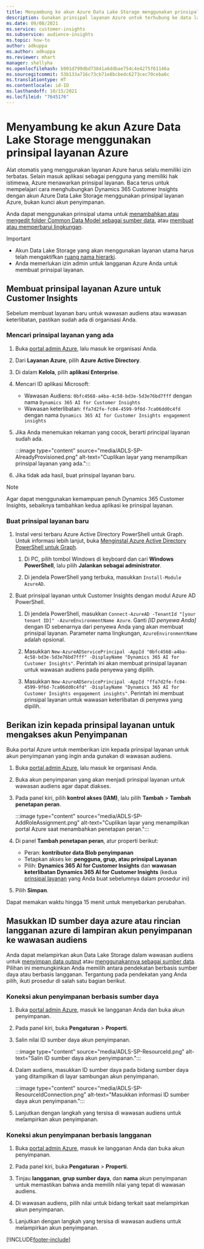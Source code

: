 ```yaml
---
title: Menyambung ke akun Azure Data Lake Storage menggunakan prinsipal layanan
description: Gunakan prinsipal layanan Azure untuk terhubung ke data lake Anda sendiri.
ms.date: 09/08/2021
ms.service: customer-insights
ms.subservice: audience-insights
ms.topic: how-to
author: adkuppa
ms.author: adkuppa
ms.reviewer: mhart
manager: shellyha
ms.openlocfilehash: b901d799dbd73841a6ddbae754c4e4275f61146a
ms.sourcegitcommit: 53b133a716c73cb71e8bcbedc6273cec70ceba6c
ms.translationtype: HT
ms.contentlocale: id-ID
ms.lasthandoff: 10/15/2021
ms.locfileid: "7645176"
---
```

# <a name="connect-to-an-azure-data-lake-storage-account-by-using-an-azure-service-principal"></a>Menyambung ke akun Azure Data Lake Storage menggunakan prinsipal layanan Azure

Alat otomatis yang menggunakan layanan Azure harus selalu memiliki izin terbatas. Selain masuk aplikasi sebagai pengguna yang memiliki hak istimewa, Azure menawarkan prinsipal layanan. Baca terus untuk mempelajari cara menghubungkan Dynamics 365 Customer Insights dengan akun Azure Data Lake Storage menggunakan prinsipal layanan Azure, bukan kunci akun penyimpanan. 

Anda dapat menggunakan prinsipal utama untuk [menambahkan atau mengedit folder Common Data Model sebagai sumber data](connect-common-data-model.md), atau [membuat atau memperbarui lingkungan](create-environment.md).

> [!IMPORTANT]
> - Akun Data Lake Storage yang akan menggunakan layanan utama harus telah mengaktifkan [ruang nama hierarki](/azure/storage/blobs/data-lake-storage-namespace).
> - Anda memerlukan izin admin untuk langganan Azure Anda untuk membuat prinsipal layanan.

## <a name="create-an-azure-service-principal-for-customer-insights"></a>Membuat prinsipal layanan Azure untuk Customer Insights

Sebelum membuat layanan baru untuk wawasan audiens atau wawasan keterlibatan, pastikan sudah ada di organisasi Anda.

### <a name="look-for-an-existing-service-principal"></a>Mencari prinsipal layanan yang ada

1. Buka [portal admin Azure](https://portal.azure.com), lalu masuk ke organisasi Anda.

2. Dari **Layanan Azure**, pilih **Azure Active Directory**.

3. Di dalam **Kelola**, pilih **aplikasi Enterprise**.

4. Mencari ID aplikasi Microsoft:
   - Wawasan Audiens: `0bfc4568-a4ba-4c58-bd3e-5d3e76bd7fff` dengan nama `Dynamics 365 AI for Customer Insights`
   - Wawasan keterlibatan: `ffa7d2fe-fc04-4599-9f6d-7ca06dd0c4fd` dengan nama `Dynamics 365 AI for Customer Insights engagement insights`

5. Jika Anda menemukan rekaman yang cocok, berarti principal layanan sudah ada. 
   
   :::image type="content" source="media/ADLS-SP-AlreadyProvisioned.png" alt-text="Cuplikan layar yang menampilkan prinsipal layanan yang ada.":::
   
6. Jika tidak ada hasil, buat prinsipal layanan baru.

>[!NOTE]
>Agar dapat menggunakan kemampuan penuh Dynamics 365 Customer Insights, sebaiknya tambahkan kedua aplikasi ke prinsipal layanan.

### <a name="create-a-new-service-principal"></a>Buat prinsipal layanan baru

1. Instal versi terbaru Azure Active Directory PowerShell untuk Graph. Untuk informasi lebih lanjut, buka [Menginstal Azure Active Directory PowerShell untuk Graph](/powershell/azure/active-directory/install-adv2).

   1. Di PC, pilih tombol Windows di keyboard dan cari **Windows PowerShell**, lalu pilih **Jalankan sebagai administrator**.
   
   1. Di jendela PowerShell yang terbuka, masukkan `Install-Module AzureAD`.

2. Buat prinsipal layanan untuk Customer Insights dengan modul Azure AD PowerShell.

   1. Di jendela PowerShell, masukkan `Connect-AzureAD -TenantId "[your tenant ID]" -AzureEnvironmentName Azure`. Ganti *[ID penyewa Anda]* dengan ID sebenarnya dari penyewa Anda yang akan membuat prinsipal layanan. Parameter nama lingkungan, `AzureEnvironmentName` adalah opsional.
  
   1. Masukkan `New-AzureADServicePrincipal -AppId "0bfc4568-a4ba-4c58-bd3e-5d3e76bd7fff" -DisplayName "Dynamics 365 AI for Customer Insights"`. Perintah ini akan membuat prinsipal layanan untuk wawasan audiens pada penyewa yang dipilih. 

   1. Masukkan `New-AzureADServicePrincipal -AppId "ffa7d2fe-fc04-4599-9f6d-7ca06dd0c4fd" -DisplayName "Dynamics 365 AI for Customer Insights engagement insights"`. Perintah ini membuat prinsipal layanan untuk wawasan keterlibatan di penyewa yang dipilih.

## <a name="grant-permissions-to-the-service-principal-to-access-the-storage-account"></a>Berikan izin kepada prinsipal layanan untuk mengakses akun Penyimpanan

Buka portal Azure untuk memberikan izin kepada prinsipal layanan untuk akun penyimpanan yang ingin anda gunakan di wawasan audiens.

1. Buka [portal admin Azure](https://portal.azure.com), lalu masuk ke organisasi Anda.

1. Buka akun penyimpanan yang akan menjadi prinsipal layanan untuk wawasan audiens agar dapat diakses.

1. Pada panel kiri, pilih **kontrol akses (IAM)**, lalu pilih **Tambah** > **Tambah penetapan peran**.

   :::image type="content" source="media/ADLS-SP-AddRoleAssignment.png" alt-text="Cuplikan layar yang menampilkan portal Azure saat menambahkan penetapan peran.":::

1. Di panel **Tambah penetapan peran**, atur properti berikut:
   - Peran: **kontributor data Blob penyimpanan**
   - Tetapkan akses ke: **pengguna, grup, atau prinsipal Layanan**
   - Pilih: **Dynamics 365 AI for Customer Insights** dan **wawasan keterlibatan Dynamics 365 AI for Customer Insights** (kedua [prinsipal layanan](#create-a-new-service-principal) yang Anda buat sebelumnya dalam prosedur ini)

1.  Pilih **Simpan**.

Dapat memakan waktu hingga 15 menit untuk menyebarkan perubahan.

## <a name="enter-the-azure-resource-id-or-the-azure-subscription-details-in-the-storage-account-attachment-to-audience-insights"></a>Masukkan ID sumber daya azure atau rincian langganan azure di lampiran akun penyimpanan ke wawasan audiens

Anda dapat melampirkan akun Data Lake Storage dalam wawasan audiens untuk [menyimpan data output](manage-environments.md) atau [menggunakannya sebagai sumber data](connect-common-data-service-lake.md). Pilihan ini memungkinkan Anda memilih antara pendekatan berbasis sumber daya atau berbasis langganan. Tergantung pada pendekatan yang Anda pilih, ikuti prosedur di salah satu bagian berikut.

### <a name="resource-based-storage-account-connection"></a>Koneksi akun penyimpanan berbasis sumber daya

1. Buka [portal admin Azure](https://portal.azure.com), masuk ke langganan Anda dan buka akun penyimpanan.

1. Pada panel kiri, buka **Pengaturan** > **Properti**.

1. Salin nilai ID sumber daya akun penyimpanan.

   :::image type="content" source="media/ADLS-SP-ResourceId.png" alt-text="Salin ID sumber daya akun penyimpanan.":::

1. Dalam audiens, masukkan ID sumber daya pada bidang sumber daya yang ditampilkan di layar sambungan akun penyimpanan.

   :::image type="content" source="media/ADLS-SP-ResourceIdConnection.png" alt-text="Masukkan informasi ID sumber daya akun penyimpanan.":::   

1. Lanjutkan dengan langkah yang tersisa di wawasan audiens untuk melampirkan akun penyimpanan.

### <a name="subscription-based-storage-account-connection"></a>Koneksi akun penyimpanan berbasis langganan

1. Buka [portal admin Azure](https://portal.azure.com), masuk ke langganan Anda dan buka akun penyimpanan.

1. Pada panel kiri, buka **Pengaturan** > **Properti**.

1. Tinjau **langganan**, **grup sumber daya**, dan **nama** akun penyimpanan untuk memastikan bahwa anda memilih nilai yang tepat di wawasan audiens.

1. Di wawasan audiens, pilih nilai untuk bidang terkait saat melampirkan akun penyimpanan.

1. Lanjutkan dengan langkah yang tersisa di wawasan audiens untuk melampirkan akun penyimpanan.


[!INCLUDE[footer-include](../includes/footer-banner.md)]
